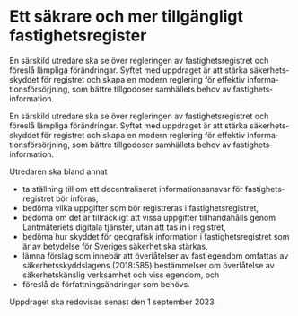 # Ett säkrare och mer tillgängligt fastighetsregister

En särskild utredare ska se över regleringen av fastig­hets­registret och föreslå lämpliga föränd­ringar. Syftet med upp­draget är att stärka säker­hets­skyddet för registret och skapa en modern reglering för effektiv informa­tions­försörjning, som bättre till­godo­ser sam­hällets behov av fastig­hets­information.

En särskild utredare ska se över regleringen av fastig­hets­registret och föreslå lämpliga föränd­ringar. Syftet med upp­draget är att stärka säker­hets­skyddet för registret och skapa en modern reglering för effektiv informa­tions­försörjning, som bättre till­godo­ser sam­hällets behov av fastig­hets­information.

Utredaren ska bland annat

* ta ställ­ning till om ett decentra­liserat informations­ansvar för fastighets­registret bör införas,
* bedöma vilka upp­gifter som bör registreras i fastighets­registret,
* bedöma om det är till­räckligt att vissa upp­gifter tillhanda­hålls genom Lant­mäteriets digitala tjänster, utan att tas in i registret,
* bedöma hur skyddet för geo­grafisk information i fastighets­registret som är av betydelse för Sveriges säkerhet ska stärkas,
* lämna förslag som innebär att över­låtelser av fast egen­dom omfattas av säkerhets­skydds­lagens (2018:585) bestäm­melser om överlåtelse av säker­hets­känslig verk­samhet och viss egendom, och
* föreslå de författ­nings­ändringar som behövs.

Uppdraget ska redovisas senast den 1 september 2023.
